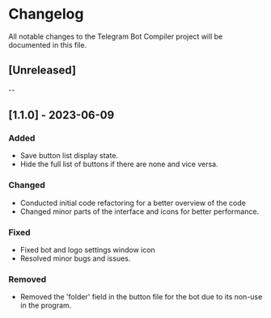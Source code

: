 # Changelog

All notable changes to the Telegram Bot Compiler project will be documented in this file.

## [Unreleased]

--
## [1.1.0] - 2023-06-09

### Added
- Save button list display state.
- Hide the full list of buttons if there are none and vice versa.

### Changed
- Conducted initial code refactoring for a better overview of the code
- Changed minor parts of the interface and icons for better performance.

### Fixed
- Fixed bot and logo settings window icon
- Resolved minor bugs and issues.

### Removed
- Removed the 'folder' field in the button file for the bot due to its non-use in the program.
